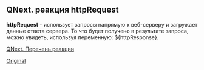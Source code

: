 ## QNext. реакция httpRequest

**httpRequest** - использует запросы напрямую к веб-серверу и загружает данные ответа сервера. То что будет получено в результате запроса, можно увидеть, используя переменную: ${httpResponse}.



[QNext. Перечень реакции](/docs-test/_export/reactions)
  
[Original](https://telegra.ph/QNext-admin-reaction-httpRequest-05-09)